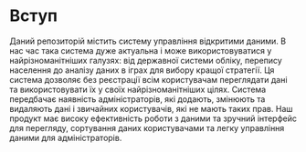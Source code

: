 # Вступ

Даний репозиторій містить систему управління відкритими даними. В нас час така система дуже актуальна і може використовуватися у найрізноманітніших галузях: від державної системи обліку, перепису населення до аналізу даних в іграх для вибору кращої стратегії. Ця система дозволяє без реєстрації всім користувачам переглядати дані та використовувати їх у своїх найрізноманітніших цілях. Система передбачає наявність адміністраторів, які додають, змінюють та видаляють дані і звичайних користувачів, які не мають таких прав. Наш продукт має високу ефективність роботи з даними та зручний інтерфейс для перегляду, сортування даних користувачами та легку управління даними для адміністраторів.
